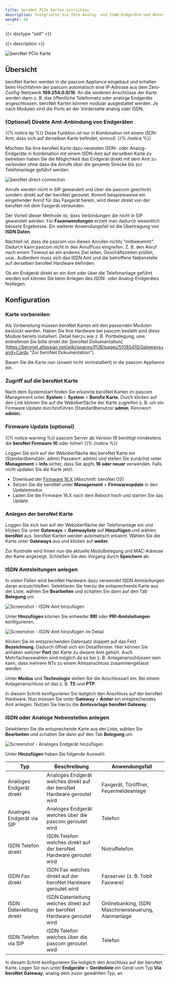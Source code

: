 ```yaml
---
title: beroNet PCIe Karten einrichten
description: Integrieren Sie Ihre Analog- und ISDN-Endgeräte und Ämter mithilfe von beroNet PCIe Karten in Ihre pascom
weight: 30
---
```


{{< doctype "self" >}}

{{< description >}}

![beroNet PCIe Karte](beronet_card.jpg)

## Übersicht

beroNet Karten werden in die pascom Appliance eingebaut und erhalten beim Hochfahren der pascom automatisch eine IP-Adresse aus dem Zero-Config-Netzwerk **169.254.0.0/16**. An die vorderen Anschlüsse der Karte werden dann z. B. das öffentliche Telefonnetz oder analoge Endgeräte angeschlossen. beroNet Karten können modular ausgestattet werden. Je nach Modulen sind die Ports an der Vorderseite analog oder ISDN.

### (Optional) Direkte Amt-Anbindung von Endgeräten
{{% notice tip %}}
Diese Funktion ist nur in Kombination mit einem ISDN-Amt, dass sich auf derselben Karte befindet, sinnvoll.
{{% /notice %}}

Möchten Sie Ihre beroNet Karte dazu verenden ISDN- oder Analog-Endgeräte in Kombination mit einem ISDN-Amt auf derselben Karte zu betreiben haben Sie die Möglichkeit das Endgerät direkt mit dem Amt zu verbinden ohne dass die Anrufe über die gesamte Strecke bis zur Telefonanlage geführt werden.

![beroNet direct connection](direct.de.png)

Anrufe werden nicht in SIP gewandelt und über die pascom geschickt sondern direkt auf der beroNet geroutet. Kommt beispielsweise ein eingehender Anruf für das Faxgerät herein, wird dieser direkt von der beroNet mit dem Faxgerät verbunden.

Der Vorteil dieser Methode ist, dass Verbindungen die nicht in SIP gewandelt werden. Für **Faxanwendungen** erzielt man dadurch wesentlich bessere Ergebnisse. Ein weiterer Anwendungsfall ist die Übertragung von **ISDN Daten**.  

Nachteil ist, dass die pascom von diesen Anrufen nichts "mitbekommt". Dadurch kann pascom nicht in den Anruffluss eingreifen. Z. B. den Anruf nach einem Timeout an ein anderes Ziel leiten, Geschäftszeiten prüfen, usw.. Außerdem muss sich das ISDN Amt und die betroffene Nebenstelle auf derselben beroNet Hardware befinden.

Ob ein Endgerät direkt an ein Amt oder über die Telefonanlage geführt werden soll können Sie beim Anlegen des ISDN- oder Analog-Endgerätes festlegen.

## Konfiguration

### Karte vorbereiten

Als Vorbereitung müssen beroNet Karten mit den passenden Modulen bestückt werden. Haben Sie Ihre Hardware bei pascom bestellt sind diese Module bereits installiert. Detail hierzu wie z. B. Portbelegung, usw. entnehmen Sie bitte direkt der [beroNet Dokumentation] (https://beronet.atlassian.net/wiki/spaces/PUB/pages/51085410/Gateways+and+Cards "Zur beroNet Dokumentation").

Bauen Sie die Karte nun (soweit nicht vorinstalliert) in die pascom Appliance ein.

### Zugriff auf die beroNet Karte

Nach dem Systemstart finden Sie erkannte beroNet Karten im pascom Management unter **System** > **System** > **Berofix Karte**. Durch klicken auf den Link können Sie auf die Weboberfläche der Karte zugreifen z. B. um ein Firmware Update durchzuführen (Standardbenutzer **admin**, Kennwort **admin**).

### Firmware Update (optional)

{{% notice warning %}}
pascom Server ab Version 18 benötigt mindestens die **beroNet Firmware 16** oder höher!
{{% /notice %}}

Loggen Sie sich auf der Weboberfläche des beroNet Karte ein (Standardbenutzer: admin Passwort: admin) und stellen Sie zunächst unter **Management** > **Info** sicher, dass Sie appfs **16 oder neuer** verwenden. Falls nicht updaten Sie die Karte jetzt:

* Download der [Firmware 16.X](https://beronet.atlassian.net/wiki/spaces/PUB/pages/61210659/Tools+and+Downloads) (Abschnitt: beroNet OS)
* Setzen Sie die beroNet unter **Management** > **Firmwareupdate** in den Updatemodus
* Laden Sie die Firmware 16.X nach dem Reboot hoch und starten Sie das Update

### Anlegen der beroNet Karte

Loggen Sie sich nun auf der Weboberfläche der Telefonanlage ein und klicken Sie unter **Gateways** > **Gatewayliste** auf **Hinzufügen** und wählen **beroNet** aus. beroNet Karten werden automatisch erkannt. Wählen Sie die Karte unter **Gateways** aus und klicken auf **weiter**.

Zur Kontrolle wird Ihnen nun die aktuelle Modulbelegung und MAC-Adresse der Karte angezeigt. Schließen Sie den Vorgang durch **Speichern** ab.

### ISDN Amtsleitungen anlegen
In vielen Fällen wird beroNet Hardware dazu verwendet ISDN Amtsleitungen daran anzuschließen. Selektieren Sie hierzu die entsprechende Karte aus der Liste, wählen Sie **Bearbeiten** und schalten Sie dann auf den Tab **Belegung** um.

![Screenshot - ISDN-Amt hinzufügen](isdn_trunk_add.de.png?width=90% "ISDN-Amt per beroNet hinzufügen")

Unter **Hinzufügen** können Sie entweder **BRI** oder **PRI-Amtsleitungen** konfigurieren.

![Screenshot - ISDN-Amt hinzufügen im Detail](isdn_trunk_add_detail.de.png?width=90% "ISDN-Amt per beroNet hinzufügen")

Klicken Sie im entsprechenden Datensatz doppelt auf das Feld **Bezeichnung**. Dadurch öffnet sich ein Detailfenster. Hier können Sie anhaken welcher **Port** der Karte zu diesem Amt gehört. Auch Mehrfachauswahlen sind möglich da es bei z. B. Anlagenanschlüssen sein kann, dass mehrere NTs zu einem Amtsanschluss zusammengefasst werden.

Unter **Modus** und **Technologie** stellen Sie die Anschlussart ein. Bei einem Anlagenanschluss ist das z. B. **TE** und **PTP**.

In diesem Schritt konfigurieren Sie lediglich den Anschluss auf der beroNet Hardware. Nun müssen Sie unter **Gateway** > **Ämter** ein entsprechendes Amt anlegen. Nutzen Sie hierzu die **Amtsvorlage** **beroNet Gateway**.

### ISDN oder Analoge Nebenstellen anlegen

Selektieren Sie die entsprechende Karte aus der Liste, wählen Sie **Bearbeiten** und schalten Sie dann auf den Tab **Belegung** um.

![Screenshot - Analoges Endgerät hinzufügen](analog_add.de.png?width=90% "Analoges Endgerät hinzufügen")

Unter **Hinzufügen** haben Sie folgende Auswahl:

|Typ|Beschreibung|Anwendungsfall|
|---|---|---|
|Analoges Endgerät direkt|Analoges Endgerät welches direkt auf der beroNet Hardware geroutet wird|Faxgerät, Türöffner, Feuermeldeanlage|
|Analoges Endgerät via SIP|Analoges Endgerät welches über die pascom geroutet wird|Telefon|
|ISDN Telefon direkt|ISDN Telefon welches direkt auf der beroNet Hardware geroutet wird |Notruftelefon|
|ISDN Fax direkt|ISDN Fax welches direkt auf der beroNet Hardware geroutet wird |Faxserver (z. B. Tobit Faxware)|
|ISDN Datenleitung direkt|ISDN Datenleitung welches direkt auf der beroNet Hardware geroutet wird|Onlinebanking, ISDN Maschinensteuerung, Alarmanlage|
|ISDN Telefon via SIP|ISDN Telefon welches über die pascom geroutet wird|Telefon|

In diesem Schritt konfigurieren Sie lediglich den Anschluss auf der beroNet Karte. Legen Sie nun unter **Endgeräte** > **Geräteliste** ein Gerät vom Typ **Via beroNet Gateway**, analog dem zuvor gewählten Typ, an.